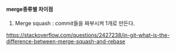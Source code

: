 #### merge종류별 차이점
1. Merge squash : commit들을 짜부시켜 1개로 만든다.

https://stackoverflow.com/questions/2427238/in-git-what-is-the-difference-between-merge-squash-and-rebase

